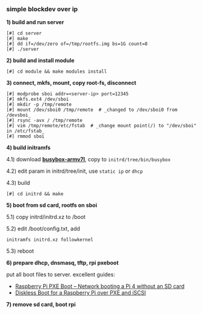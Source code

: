 ### simple blockdev over ip

__1) build and run server__

    [#] cd server
    [#] make
    [#] dd if=/dev/zero of=/tmp/rootfs.img bs=1G count=8
    [#] ./server

__2) build and install module__

    [#] cd module && make modules install

__3) connect, mkfs, mount, copy root-fs, disconnect__

    [#] modprobe sboi addr=<server-ip> port=12345
    [#] mkfs.ext4 /dev/sboi
    [#] mkdir -p /tmp/remote
    [#] mount /dev/sboi0 /tmp/remote  # _changed to /dev/sboi0 from /devsboi_
    [#] rsync -avx / /tmp/remote
    [#] vim /tmp/remote/etc/fstab  # _change mount point(/) to "/dev/sboi" in /etc/fstab_
    [#] rmmod sboi

__4) build initramfs__

  4.1) download [__busybox-armv7l__](https://busybox.net/downloads/binaries/1.31.0-defconfig-multiarch-musl/busybox-armv7l),
       copy to `initrd/tree/bin/busybox`

  4.2) edit param in initrd/tree/init, use `static ip` or `dhcp`

  4.3) build

    [#] cd initrd && make

__5) boot from sd card, rootfs on sboi__

  5.1) copy initrd/initrd.xz to /boot

  5.2) edit /boot/config.txt, add

    initramfs initrd.xz followkernel

  5.3) reboot

__6) prepare dhcp, dnsmasq, tftp, rpi pxeboot__

  put all boot files to server.
  excellent guides:
  - [Raspberry Pi PXE Boot – Network booting a Pi 4 without an SD card](https://linuxhit.com/raspberry-pi-pxe-boot-netbooting-a-pi-4-without-an-sd-card/)
  - [Diskless Boot for a Raspberry Pi over PXE and iSCSI](https://tech.xlab.si/blog/pxe-boot-raspberry-pi-iscsi/)

__7) remove sd card, boot rpi__
